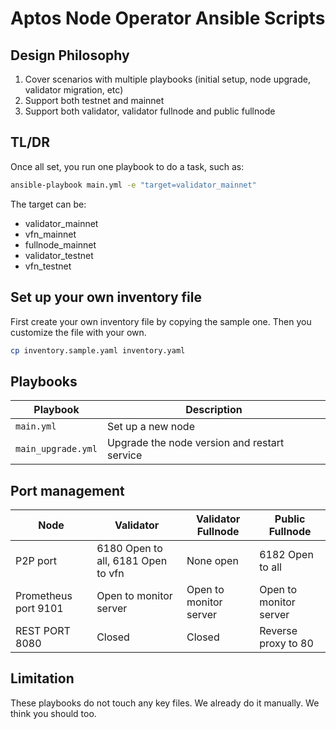 # Aptos Node Operator Ansible Scripts

## Design Philosophy

1. Cover scenarios with multiple playbooks (initial setup, node upgrade, validator migration, etc)
2. Support both testnet and mainnet
3. Support both validator, validator fullnode and public fullnode

## TL/DR

Once all set, you run one playbook to do a task, such as:

```bash
ansible-playbook main.yml -e "target=validator_mainnet"
```

The target can be:

- validator_mainnet
- vfn_mainnet
- fullnode_mainnet
- validator_testnet
- vfn_testnet

## Set up your own inventory file

First create your own inventory file by copying the sample one. Then you customize the file with your own.

```bash
cp inventory.sample.yaml inventory.yaml
```

## Playbooks

| Playbook           | Description                                  |
| ------------------ | -------------------------------------------- |
| `main.yml`         | Set up a new node                            |
| `main_upgrade.yml` | Upgrade the node version and restart service |

## Port management

| Node                 | Validator                          | Validator Fullnode     | Public Fullnode        |
| -------------------- | ---------------------------------- | ---------------------- | ---------------------- |
| P2P port             | 6180 Open to all, 6181 Open to vfn | None open              | 6182 Open to all       |
| Prometheus port 9101 | Open to monitor server             | Open to monitor server | Open to monitor server |
| REST PORT 8080       | Closed                             | Closed                 | Reverse proxy to 80    |

## Limitation

These playbooks do not touch any key files. We already do it manually. We think you should too.
